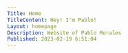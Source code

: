 ```yaml
---
Title: Home
TitleContent: Hey! I'm Pablo!
Layout: homepage
Description: Website of Pablo Morales
Published: 2023-02-19 6:51:04
---
```

<style>
.full-width {
	left: 50%;
	margin-left: -50vw;
	margin-right: -50vw;
	max-width: 100vw;
	position: relative;
	right: 50%;
	width: 100vw;
}

.hero-container {
background-color: #EAE7DC;
position: relative;
  display: flex;
  width: 100%;
  height: 750px;
z-index: -1;
  justify-content: space-evenly;
  align-items: center;
}
.hero-text-container {
  margin-top: 10%;
  width: 25%;
  z-index: 1;
}
.hero-text-heading {
  color: #f7fafc;
}
.hero-text-description {
  color: #b5d4db;
  width: 80%;
}


/* typing animation effect */
    .wrapper {
	height: 100vh;
	/*This part is important for centering*/
	display: flex;
	align-items: center;
	justify-content: center;
	
  }


  .typing-demo {
	width: 16ch;
	animation: typing 3s steps(23), blink 0.5s step-end infinite alternate;
	white-space: nowrap;
	overflow: hidden;
	border-right: 3px solid;
	font-family: var(--font);
	font-size: 2em;
color: #E85A4F;
  }
  
  @keyframes typing {
	from {
	  width: 0;
	}
  }
  
  @keyframes blink {
	50% {
	  border-color: transparent;
	}
  }
</style>


